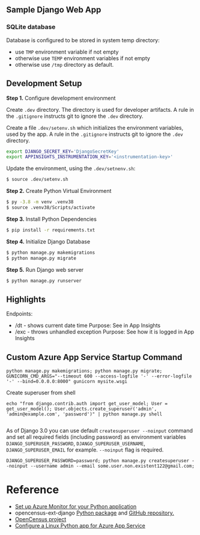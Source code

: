 ## Sample Django Web App

### SQLite database

Database is configured to be stored in system temp directory:

* use `TMP` environment variable if not empty
* otherwise use `TEMP` environment variables if not empty
* otherwise use `/tmp` directory as default.

## Development Setup

**Step 1.** Configure development environment

Create `.dev` directory. The directory is used for developer artifacts. A rule in the `.gitignore` instructs git to ignore the `.dev` directory.

Create a file `.dev/setenv.sh` which initializes the environment variables, used by the app. A rule in the `.gitignore` instructs git to ignore the `.dev` directory. 

```bash
export DJANGO_SECRET_KEY='DjangoSecretKey'
export APPINSIGHTS_INSTRUMENTATION_KEY='<instrumentation-key>'
```

Update the environment, using the `.dev/setnenv.sh`:

```bash
$ source .dev/setenv.sh
```

**Step 2.** Create Python Virtual Environment

```bash
$ py -3.8 -m venv .venv38
$ source .venv38/Scripts/activate
```



**Step 3.** Install Python Dependencies

```bash
$ pip install -r requirements.txt
```

**Step 4.** Initialize Django Database

```bash
$ python manage.py makemigrations
$ python manage.py migrate
```

**Step 5.** Run Django web server

```bash
$ python manage.py runserver
```



## Highlights

Endpoints:

* /dt - shows current date time
  Purpose: See in App Insights
* /exc - throws unhandled exception
  Purpose: See how it is logged in App Insights



## Custom Azure App Service Startup Command

```
python manage.py makemigrations; python manage.py migrate; GUNICORN_CMD_ARGS="--timeout 600 --access-logfile '-' --error-logfile '-' --bind=0.0.0.0:8000" gunicorn mysite.wsgi
```



Create superuser from shell

```
echo "from django.contrib.auth import get_user_model; User = get_user_model(); User.objects.create_superuser('admin', 'admin@example.com', 'password')" | python manage.py shell


```

As of Django 3.0 you can use default `createsuperuser --noinput` command and set all required fields (including password) as environment variables `DJANGO_SUPERUSER_PASSWORD`, `DJANGO_SUPERUSER_USERNAME`, `DJANGO_SUPERUSER_EMAIL` for example. `--noinput` flag is required.

```
DJANGO_SUPERUSER_PASSWORD=password; python manage.py createsuperuser --noinput --username admin --email some.user.non.existent122@gmail.com; 
```



# Reference

* [Set up Azure Monitor for your Python application](https://docs.microsoft.com/en-us/azure/azure-monitor/app/opencensus-python)
* opencensus-ext-django [Python package](https://pypi.org/project/opencensus-ext-django/) and [GitHub repository.](https://github.com/census-instrumentation/opencensus-python/tree/master/contrib/opencensus-ext-django)
* [OpenCensus project](https://opencensus.io/)
* [Configure a Linux Python app for Azure App Service](https://docs.microsoft.com/en-us/azure/app-service/configure-language-python)